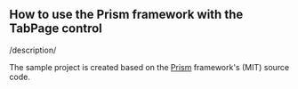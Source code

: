 ## How to use the Prism framework with the TabPage control 

/description/

The sample project is created based on the [Prism](https://github.com/PrismLibrary/Prism) framework's (MIT) source code.

